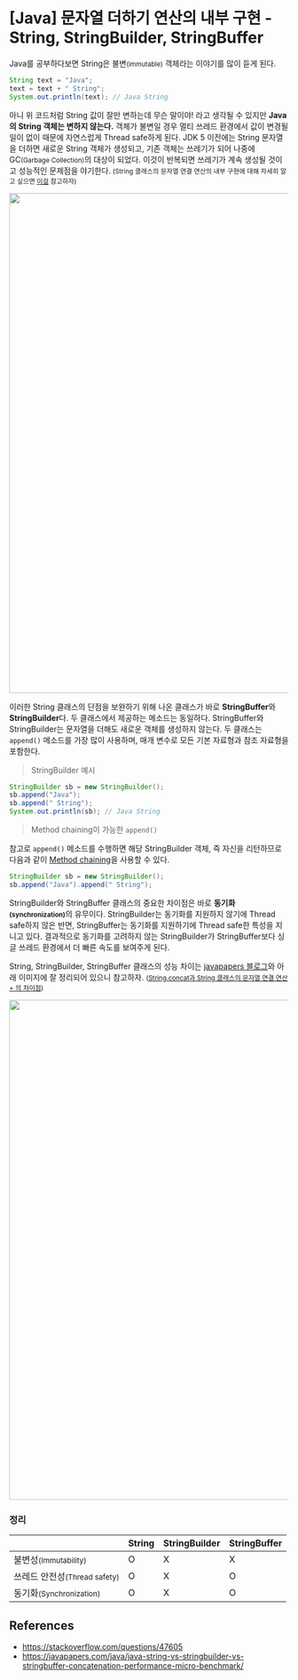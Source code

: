 # [Java] 문자열 더하기 연산의 내부 구현 - String, StringBuilder, StringBuffer

Java를 공부하다보면 String은 불변<small>(immutable)</small> 객체라는 이야기를 많이 듣게 된다.

```java
String text = "Java";
text = text + " String";
System.out.println(text); // Java String
```

아니 위 코드처럼 String 값이 잘만 변하는데 무슨 말이야! 라고 생각될 수 있지만 **Java의 String 객체는 변하지 않는다.** 객체가 불변일 경우 멀티 쓰레드 환경에서 값이 변경될 일이 없이 때문에 자연스럽게 Thread safe하게 된다. JDK 5 이전에는 String 문자열을 더하면 새로운 String 객체가 생성되고, 기존 객체는 쓰레기가 되어 나중에 GC<small>(Garbage Collection)</small>의 대상이 되었다. 이것이 반복되면 쓰레기가 계속 생성될 것이고 성능적인 문제점을 야기한다.<small> (String 클래스의 문자열 연결 연산의 내부 구현에 대해 자세히 알고 싶으면 [이걸](https://github.com/june0122/java_study/blob/master/Internal%20implemetation%20of%20String%20concatenation.md) 참고하자)</small>

<p align = 'center'>
<img width = '900' src = 'https://user-images.githubusercontent.com/39554623/143585132-463dee44-ab86-41ea-a508-ee1c8a0a6ec4.png'>
</p>

이러한 String 클래스의 단점을 보완하기 위해 나온 클래스가 바로 **StringBuffer**와 **StringBuilder**다. 두 클래스에서 제공하는 메소드는 동일하다. StringBuffer와 StringBuilder는 문자열을 더해도 새로운 객체를 생성하지 않는다. 두 클래스는 `append()` 메소드를 가장 많이 사용하며, 매개 변수로 모든 기본 자료형과 참조 자료형을 포함한다.

> StringBuilder 예시

```java
StringBuilder sb = new StringBuilder();
sb.append("Java");
sb.append(" String");
System.out.println(sb); // Java String
```

> Method chaining이 가능한 `append()`

참고로 `append()` 메소드를 수행하면 해당 StringBuilder 객체, 즉 자신을 리턴하므로 다음과 같이 [Method chaining](https://en.wikipedia.org/wiki/Method_chaining)을 사용할 수 있다.

```java
StringBuilder sb = new StringBuilder();
sb.append("Java").append(" String");
```

StringBuilder와 StringBuffer 클래스의 중요한 차이점은 바로 <b>동기화<small>(synchronization)</small></b>의 유무이다. StringBuilder는 동기화를 지원하지 않기에 Thread safe하지 않은 반면, StringBuffer는 동기화를 지원하기에 Thread safe한 특성을 지니고 있다. 결과적으로 동기화를 고려하지 않는 StringBuilder가 StringBuffer보다 싱글 쓰레드 환경에서 더 빠른 속도를 보여주게 된다.

String, StringBuilder, StringBuffer 클래스의 성능 차이는 [javapapers 블로그](https://javapapers.com/java/java-string-vs-stringbuilder-vs-stringbuffer-concatenation-performance-micro-benchmark/)와 아래 이미지에 잘 정리되어 있으니 참고하자. <small>([String.concat과 String 클래스의 문자열 연결 연산 + 의 차이점](https://stackoverflow.com/questions/47605))</small>

<p align = 'center'>
<img width = '900' src = 'https://user-images.githubusercontent.com/39554623/143666690-3c63f017-0c35-4596-985a-2d618b4a7300.png'>
</p>

### 정리

||String|StringBuilder|StringBuffer|
|:--|:--|:--|:--|
|불변성<small>(Immutability)</small>|O|X|X|
|쓰레드 안전성<small>(Thread safety)</small>|O|X|O|
|동기화<small>(Synchronization)</small>|O|X|O|

## References

- https://stackoverflow.com/questions/47605
- https://javapapers.com/java/java-string-vs-stringbuilder-vs-stringbuffer-concatenation-performance-micro-benchmark/
